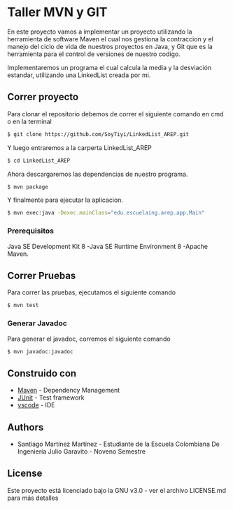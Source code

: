 # Taller MVN y GIT

En este proyecto vamos a implementar un proyecto utilizando la herramienta de software Maven el cual nos gestiona la contraccion y el manejo del ciclo de vida de nuestros proyectos en Java, y Git que es la herramienta para el control de versiones de nuestro codigo.

Implementaremos un programa el cual calcula la media y la desviación estandar, utilizando una LinkedList creada por mi.

## Correr proyecto

Para clonar el repositorio debemos de correr el siguiente comando en cmd o en la terminal 

```sh
$ git clone https://github.com/SoyTiyi/LinkedList_AREP.git
 ```

 Y luego entraremos a la carperta LinkedList_AREP

```sh
$ cd LinkedList_AREP
 ```
 Ahora descargaremos las dependencias de nuestro programa.

 ```sh
$ mvn package
 ```
 Y finalmente para ejecutar la aplicacion.

 ```sh
$ mvn exec:java -Dexec.mainClass="edu.escuelaing.arep.app.Main"
 ```

### Prerequisitos

Java SE Development Kit 8 -Java SE Runtime Environment 8 -Apache Maven.

## Correr Pruebas

Para correr las pruebas, ejecutamos el siguiente comando

```sh
$ mvn test
 ```

### Generar Javadoc

Para generar el javadoc, corremos el siguiente comando

```sh
$ mvn javadoc:javadoc 
 ```

## Construido con

* [Maven](https://maven.apache.org/) - Dependency Management
* [JUnit](https://mvnrepository.com/artifact/junit/junit) - Test framework
* [vscode](https://code.visualstudio.com/) - IDE

## Authors

 - Santiago Martínez Martínez - Estudiante de la Escuela Colombiana De Ingeniería Julio Garavito - Noveno Semestre

## License

Este proyecto está licenciado bajo la GNU v3.0 - ver el archivo LICENSE.md para más detalles
